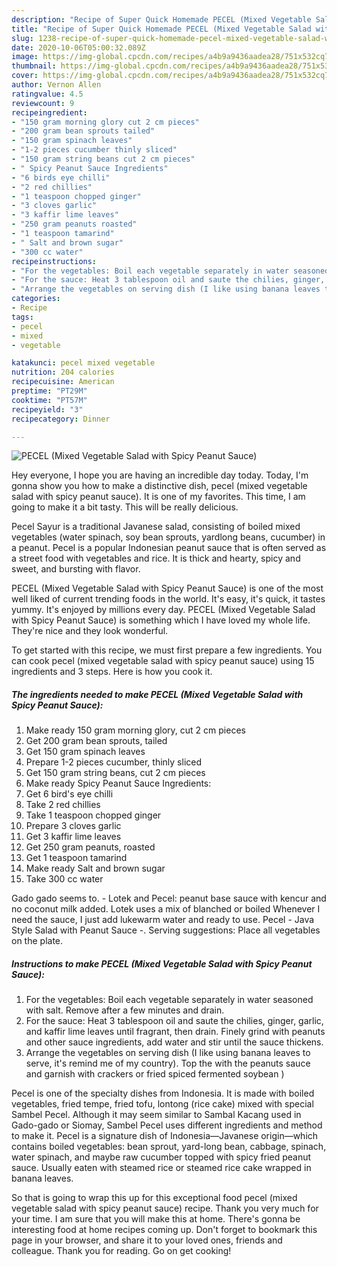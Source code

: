 ```yaml
---
description: "Recipe of Super Quick Homemade PECEL (Mixed Vegetable Salad with Spicy Peanut Sauce)"
title: "Recipe of Super Quick Homemade PECEL (Mixed Vegetable Salad with Spicy Peanut Sauce)"
slug: 1238-recipe-of-super-quick-homemade-pecel-mixed-vegetable-salad-with-spicy-peanut-sauce
date: 2020-10-06T05:00:32.089Z
image: https://img-global.cpcdn.com/recipes/a4b9a9436aadea28/751x532cq70/pecel-mixed-vegetable-salad-with-spicy-peanut-sauce-recipe-main-photo.jpg
thumbnail: https://img-global.cpcdn.com/recipes/a4b9a9436aadea28/751x532cq70/pecel-mixed-vegetable-salad-with-spicy-peanut-sauce-recipe-main-photo.jpg
cover: https://img-global.cpcdn.com/recipes/a4b9a9436aadea28/751x532cq70/pecel-mixed-vegetable-salad-with-spicy-peanut-sauce-recipe-main-photo.jpg
author: Vernon Allen
ratingvalue: 4.5
reviewcount: 9
recipeingredient:
- "150 gram morning glory cut 2 cm pieces"
- "200 gram bean sprouts tailed"
- "150 gram spinach leaves"
- "1-2 pieces cucumber thinly sliced"
- "150 gram string beans cut 2 cm pieces"
- " Spicy Peanut Sauce Ingredients"
- "6 birds eye chilli"
- "2 red chillies"
- "1 teaspoon chopped ginger"
- "3 cloves garlic"
- "3 kaffir lime leaves"
- "250 gram peanuts roasted"
- "1 teaspoon tamarind"
- " Salt and brown sugar"
- "300 cc water"
recipeinstructions:
- "For the vegetables: Boil each vegetable separately in water seasoned with salt. Remove after a few minutes and drain."
- "For the sauce: Heat 3 tablespoon oil and saute the chilies, ginger, garlic, and kaffir lime leaves until fragrant, then drain. Finely grind with peanuts and other sauce ingredients, add water and stir until the sauce thickens."
- "Arrange the vegetables on serving dish (I like using banana leaves to serve, it&#39;s remind me of my country). Top the with the peanuts sauce and garnish with crackers or fried spiced fermented soybean )"
categories:
- Recipe
tags:
- pecel
- mixed
- vegetable

katakunci: pecel mixed vegetable 
nutrition: 204 calories
recipecuisine: American
preptime: "PT29M"
cooktime: "PT57M"
recipeyield: "3"
recipecategory: Dinner

---
```



![PECEL (Mixed Vegetable Salad with Spicy Peanut Sauce)](https://img-global.cpcdn.com/recipes/a4b9a9436aadea28/751x532cq70/pecel-mixed-vegetable-salad-with-spicy-peanut-sauce-recipe-main-photo.jpg)

Hey everyone, I hope you are having an incredible day today. Today, I'm gonna show you how to make a distinctive dish, pecel (mixed vegetable salad with spicy peanut sauce). It is one of my favorites. This time, I am going to make it a bit tasty. This will be really delicious.

Pecel Sayur is a traditional Javanese salad, consisting of boiled mixed vegetables (water spinach, soy bean sprouts, yardlong beans, cucumber) in a peanut. Pecel is a popular Indonesian peanut sauce that is often served as a street food with vegetables and rice. It is thick and hearty, spicy and sweet, and bursting with flavor.

PECEL (Mixed Vegetable Salad with Spicy Peanut Sauce) is one of the most well liked of current trending foods in the world. It's easy, it's quick, it tastes yummy. It's enjoyed by millions every day. PECEL (Mixed Vegetable Salad with Spicy Peanut Sauce) is something which I have loved my whole life. They're nice and they look wonderful.


To get started with this recipe, we must first prepare a few ingredients. You can cook pecel (mixed vegetable salad with spicy peanut sauce) using 15 ingredients and 3 steps. Here is how you cook it.

<!--inarticleads1-->

##### The ingredients needed to make PECEL (Mixed Vegetable Salad with Spicy Peanut Sauce):

1. Make ready 150 gram morning glory, cut 2 cm pieces
1. Get 200 gram bean sprouts, tailed
1. Get 150 gram spinach leaves
1. Prepare 1-2 pieces cucumber, thinly sliced
1. Get 150 gram string beans, cut 2 cm pieces
1. Make ready  Spicy Peanut Sauce Ingredients:
1. Get 6 bird&#39;s eye chilli
1. Take 2 red chillies
1. Take 1 teaspoon chopped ginger
1. Prepare 3 cloves garlic
1. Get 3 kaffir lime leaves
1. Get 250 gram peanuts, roasted
1. Get 1 teaspoon tamarind
1. Make ready  Salt and brown sugar
1. Take 300 cc water


Gado gado seems to. - Lotek and Pecel: peanut base sauce with kencur and no coconut milk added. Lotek uses a mix of blanched or boiled Whenever I need the sauce, I just add lukewarm water and ready to use. Pecel - Java Style Salad with Peanut Sauce -. Serving suggestions: Place all vegetables on the plate. 

<!--inarticleads2-->

##### Instructions to make PECEL (Mixed Vegetable Salad with Spicy Peanut Sauce):

1. For the vegetables: Boil each vegetable separately in water seasoned with salt. Remove after a few minutes and drain.
1. For the sauce: Heat 3 tablespoon oil and saute the chilies, ginger, garlic, and kaffir lime leaves until fragrant, then drain. Finely grind with peanuts and other sauce ingredients, add water and stir until the sauce thickens.
1. Arrange the vegetables on serving dish (I like using banana leaves to serve, it&#39;s remind me of my country). Top the with the peanuts sauce and garnish with crackers or fried spiced fermented soybean )


Pecel is one of the specialty dishes from Indonesia. It is made with boiled vegetables, fried tempe, fried tofu, lontong (rice cake) mixed with special Sambel Pecel. Although it may seem similar to Sambal Kacang used in Gado-gado or Siomay, Sambel Pecel uses different ingredients and method to make it. Pecel is a signature dish of Indonesia—Javanese origin—which contains boiled vegetables: bean sprout, yard-long bean, cabbage, spinach, water spinach, and maybe raw cucumber topped with spicy fried peanut sauce. Usually eaten with steamed rice or steamed rice cake wrapped in banana leaves. 

So that is going to wrap this up for this exceptional food pecel (mixed vegetable salad with spicy peanut sauce) recipe. Thank you very much for your time. I am sure that you will make this at home. There's gonna be interesting food at home recipes coming up. Don't forget to bookmark this page in your browser, and share it to your loved ones, friends and colleague. Thank you for reading. Go on get cooking!
